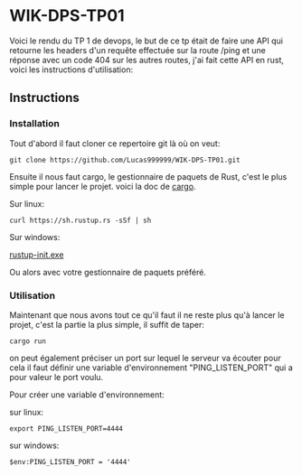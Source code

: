 # WIK-DPS-TP01

Voici le rendu du TP 1 de devops, le but de ce tp était de faire une API qui retourne les headers d'un requête effectuée sur la route /ping et une réponse avec un code 404 sur les autres routes, j'ai fait cette API en rust, voici les instructions d'utilisation:

## Instructions
### Installation

Tout d'abord il faut cloner ce repertoire git là où on veut:

```
git clone https://github.com/Lucas999999/WIK-DPS-TP01.git
```

Ensuite il nous faut cargo, le gestionnaire de paquets de Rust, c'est le plus simple pour lancer le projet.
voici la doc de [cargo](https://doc.rust-lang.org/cargo/getting-started/installation.html).

Sur linux:

```
curl https://sh.rustup.rs -sSf | sh
```
Sur windows:

[rustup-init.exe](https://win.rustup.rs/)

Ou alors avec votre gestionnaire de paquets préféré.
### Utilisation

Maintenant que nous avons tout ce qu'il faut il ne reste plus qu'à lancer le projet, c'est la partie la plus simple, il suffit de taper:

```
cargo run
```

on peut également préciser un port sur lequel le serveur va écouter pour cela il faut définir une variable d'environnement "PING_LISTEN_PORT" qui a pour valeur le port voulu.

Pour créer une variable d'environnement:

sur linux:

```
export PING_LISTEN_PORT=4444
```

sur windows:

```
$env:PING_LISTEN_PORT = '4444'
```